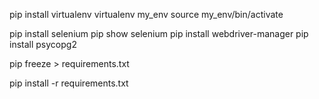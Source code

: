 pip install virtualenv
virtualenv my_env
source my_env/bin/activate

pip install selenium
pip show selenium
pip install webdriver-manager
pip install psycopg2



pip freeze > requirements.txt



pip install -r requirements.txt









